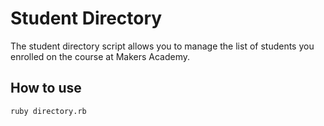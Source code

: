 Student Directory
=================

The student directory script allows you to manage the list of students you enrolled on the course at Makers Academy. 

How to use
----------

```shell
ruby directory.rb
```